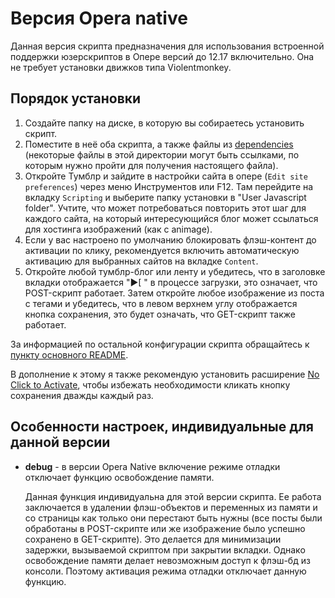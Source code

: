 # Версия Opera native

Данная версия скрипта предназначения для использования встроенной поддержки юзерскриптов в Опере версий до 12.17 включительно. Она не требует установки движков типа Violentmonkey.

## Порядок установки

1. Создайте папку на диске, в которую вы собираетесь установить скрипт. 
2. Поместите в неё оба скрипта, а также файлы из [dependencies](https://github.com/Seedmanc/Tumblr-image-sorter/tree/master/dependencies) (некоторые файлы в этой директории могут быть ссылками, по которым нужно пройти для получения настоящего файла).
3. Откройте Тумблр и зайдите в настройки сайта в опере (`Edit site preferences`) через меню Инструментов или F12. Там перейдите на вкладку  `Scripting` и выберите папку установки в "User Javascript folder". Учтите, что может потребоваться повторить этот шаг для каждого сайта, на который интересующийся блог может ссылаться для хостинга изображений (как с animage).
4. Если у вас настроено по умолчанию блокировать флэш-контент до активации по клику, рекомендуется включить автоматическую активацию для выбранных сайтов на вкладке `Content`. 
5. Откройте любой тумблр-блог или ленту и убедитесь, что в заголовке вкладки отображается "▶[ " в процессе загрузки, это означает, что POST-скрипт работает. Затем откройте любое изображение из поста с тегами и убедитесь, что в левом верхнем углу отображается кнопка сохранения, это будет означать, что GET-скрипт также работает.

За информацией по остальной конфигурации скрипта обращайтесь к [пункту основного README](https://github.com/Seedmanc/Tumblr-image-sorter/README.rus.md#usage).

В дополнение к этому я также рекомендую установить расширение [No Click to Activate](https://addons.opera.com/en/extensions/details/no-click-to-activate/), чтобы избежать необходимости кликать кнопку сохранения дважды каждый раз.

## Особенности настроек, индивидуальные для данной версии

* **debug** - в версии Opera Native включение режиме отладки отключает функцию освобождение памяти.

  Данная функция индивидуальна для этой версии скрипта. Ее работа заключается в удалении флэш-объектов и переменных из памяти и со страницы как только они перестают быть нужны (все посты были обработаны в POST-скрипте или же изображение было успешно сохранено в GET-скрипте). Это делается для минимизации задержки, вызываемой скриптом при закрытии вкладки. Однако освобождение памяти делает невозможным доступ к флэш-бд из консоли. Поэтому активация режима отладки отключает данную функцию.
